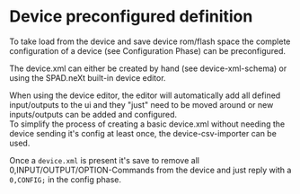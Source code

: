 # Device preconfigured definition

To take load from the device and save device rom/flash space the complete configuration of a device (see Configuration Phase) can be preconfigured.

The device.xml can either be created by hand (see device-xml-schema) or using the SPAD.neXt built-in device editor.

When using the device editor, the editor will automatically add all defined input/outputs to the ui and they "just" need to be moved around or new inputs/outputs can be added and configured.\
To simplify the process of creating a basic device.xml without needing the device sending it's config at least once, the device-csv-importer can be used.

Once a `device.xml` is present it's save to remove all 0,INPUT/OUTPUT/OPTION-Commands from the device and just reply with a `0,CONFIG;` in the config phase.

